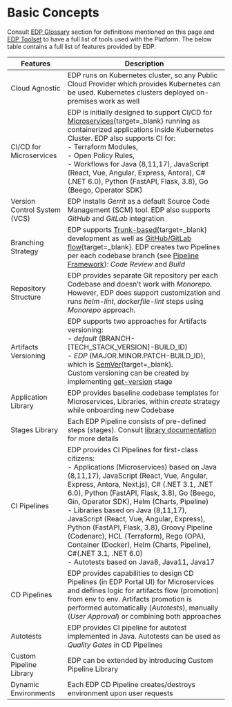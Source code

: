 # Basic Concepts

Consult [EDP Glossary](./glossary.md) section for definitions mentioned on this page and [EDP Toolset](https://epam.github.io/edp-install/getting-started/#edp-toolset) to have a full list of tools used with the Platform. The below table contains a full list of features provided by EDP.

|Features|Description|
|-|-|
|Cloud Agnostic|EDP runs on Kubernetes cluster, so any Public Cloud Provider which provides Kubernetes can be used. Kubernetes clusters deployed on-premises work as well|
|CI/CD for Microservices|EDP is initially designed to support CI/CD for [Microservices](https://microservices.io/){target=_blank} running as containerized applications inside Kubernetes Cluster. EDP also supports CI for:<br>- Terraform Modules, <br>- Open Policy Rules,<br>- Workflows for Java (8,11,17), JavaScript (React, Vue, Angular, Express, Antora), C# (.NET 6.0), Python (FastAPI, Flask, 3.8), Go (Beego, Operator SDK)|
|Version Control System (VCS)|EDP installs *Gerrit* as a default Source Code Management (SCM) tool. EDP also supports *GitHub* and *GitLab* integration|
|Branching Strategy|EDP supports [Trunk-based](https://trunkbaseddevelopment.com/){target=_blank} development as well as [GitHub/GitLab flow](https://guides.github.com/introduction/flow/){target=_blank}. EDP creates two Pipelines per each codebase branch (see [Pipeline Framework](./user-guide/pipeline-framework.md)): *Code Review* and *Build*|
|Repository Structure|EDP provides separate Git repository per each Codebase and doesn't work with *Monorepo*. However, EDP does support customization and runs *helm-lint*, *dockerfile-lint* steps using *Monorepo* approach.|
|Artifacts Versioning|EDP supports two approaches for Artifacts versioning: <br>- *default* (BRANCH-[TECH_STACK_VERSION]-BUILD_ID)<br>- *EDP* (MAJOR.MINOR.PATCH-BUILD_ID), which is [SemVer](https://semver.org/){target=_blank}.<br>Custom versioning can be created by implementing [get-version](./user-guide/pipeline-stages.md) stage|
|Application Library|EDP provides baseline codebase templates for Microservices, Libraries, within *create* strategy while onboarding new Codebase|
|Stages Library|Each EDP Pipeline consists of pre-defined steps (stages). Consult [library documentation](./user-guide/pipeline-stages.md) for more details|
|CI Pipelines|EDP provides CI Pipelines for first-class citizens: <br>- Applications (Microservices) based on Java (8,11,17), JavaScript (React, Vue, Angular, Express, Antora, Next.js), C# (.NET 3.1, .NET 6.0), Python (FastAPI, Flask, 3.8), Go (Beego, Gin, Operator SDK), Helm (Charts, Pipeline)<br>- Libraries based on Java (8,11,17), JavaScript (React, Vue, Angular, Express), Python (FastAPI, Flask, 3.8), Groovy Pipeline (Codenarc), HCL (Terraform), Rego (OPA), Container (Docker), Helm (Charts, Pipeline), C#(.NET 3.1, .NET 6.0) <br>- Autotests based on Java8, Java11, Java17|
|CD Pipelines|EDP provides capabilities to design CD Pipelines (in EDP Portal UI) for Microservices and defines logic for artifacts flow (promotion) from env to env. Artifacts promotion is performed automatically (*Autotests*), manually (*User Approval*) or combining both approaches|
|Autotests|EDP provides CI pipeline for autotest implemented in Java. Autotests can be used as *Quality Gates* in CD Pipelines|
|Custom Pipeline Library|EDP can be extended by introducing Custom Pipeline Library|
|Dynamic Environments|Each EDP CD Pipeline creates/destroys environment upon user requests|
